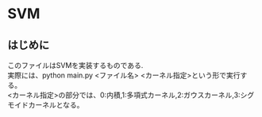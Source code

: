 # SVM

## はじめに
このファイルはSVMを実装するものである.  
実際には、python main.py <ファイル名> <カーネル指定>という形で実行する。  
<カーネル指定>の部分では、0:内積,1:多項式カーネル,2:ガウスカーネル,3:シグモイドカーネルとなる。
